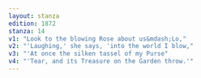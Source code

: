 ```yaml
---
layout: stanza
edition: 1872
stanza: 14
v1: "Look to the blowing Rose about us&mdash;Lo,"
v2: "'Laughing,' she says, 'into the world I blow,"
v3: "'At once the silken tassel of my Purse"
v4: "'Tear, and its Treasure on the Garden throw.'"
---
```

